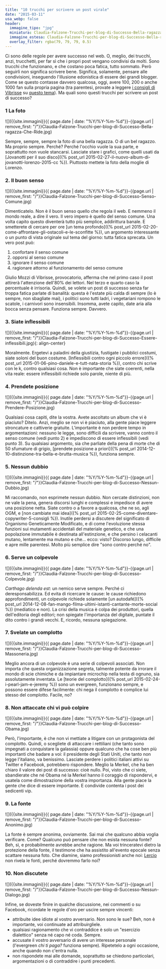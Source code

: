 ```yaml
---
title: "10 trucchi per scrivere un post virale"
date: "2015-03-11"
usa_webp: false
header:
  immagine_tipo: "jpg"
  miniatura: Claudia-Falzone-Trucchi-per-blog-di-Successo-Bella-ragazza.jpg
  immagine_estesa: Claudia-Falzone-Trucchi-per-blog-di-Successo-Bella-ragazza.jpg
  overlay_filter: rgba(79, 79, 79, 0.5)
---
```


Ci sono delle regole per avere successo nel web. O, meglio, dei trucchi, anzi, trucchetti, per far sì che i propri post vengano condivisi da molti. Sono trucchi che funzionano, e che costano poca fatica, tutto sommato. Però seguirli non significa scrivere bene. Significa, solamente, pensare alle condivisioni, inseguendo l'illusione edonistica di essere dei grandi blogger. Come se questo contasse davvero qualcosa, oggi, avere 100, 200 o anche 1000 fan sulla propria pagina (tra parentesi, provate a leggere [i consigli di Vibrisse](https://vibrisse.wordpress.com/2015/02/04/dieci-avvertenze-per-chi-spera-che-il-suo-blog-sia-notato-da-qualche-pezzo-grosso-delleditoria/ "Giulio Mozzi: Dieci avvertenze per chi spera che il suo blog sia notato da qualche pezzo grosso dell’editoria") su [questo tema](https://vibrisse.wordpress.com/2015/01/05/metodo-in-dieci-punti-per-scrivere-un-post-efficace/ "Giulio Mozzi: Metodo in dieci punti per scrivere un post efficace")). Ma quali sono questi trucchi per scrivere un post di successo?

### 1 La foto

![]({{site.immagini}}{{ page.date | date: "%Y/%Y-%m-%d"}}-{{page.url | remove_first: "/"}}Claudia-Falzone-Trucchi-per-blog-di-Successo-Bella-ragazza-Che-Ride.jpg)

Sempre, sempre, sempre la foto di una bella ragazza. O di un bel ragazzo. Ma proprio sempre. Perché? Perché l'occhio vuole la sua parte, e soprattutto non vuole stancarsi. Lasciate stare i grafici, come quelli usati da [Jovanotti per il suo disco]({% post_url 2015-02-27-il-nuovo-album-di-jovanotti-lorenzo-2015-cc %}). Piuttosto mettete la foto della moglie di Lorenzo.

### 2. Il buon senso

![]({{site.immagini}}{{ page.date | date: "%Y/%Y-%m-%d"}}-{{page.url | remove_first: "/"}}Claudia-Falzone-Trucchi-per-blog-di-Successo-Senso-Comune.jpg)

Dimenticatelo. Non è il buon senso quello che regola il web. E nemmeno il mondo reale, a dire il vero. Il vero impero è quello del senso comune. Una volta capito questo diventerà tutto più semplice, addirittura banale. E smetterete di cercare per ore [un tema profondo]({% post_url 2015-02-20-come-affrontare-gli-ostacoli-e-le-sconfitte %}), un argomento interessante o un punto di vista originale sul tema del giorno: tutta fatica sprecata. Un vero post può:

1. confortare il senso comune
2. opporsi al senso comune
3. ignorare il senso comune
4. ragionare attorno al funzionamento del senso comune

Giulio Mozzi di Vibrisse, provocatorio, afferma che nel primo caso il post attirerà l'attenzione dell'80% dei lettori. Nel terzo e quarto caso la percentuale è irrisoria. Quindi, se volete un post di successo senza far troppa fatica parlate di banalità: questa è l'estate più calda di sempre (lo è sempre, non sbagliate mai), i politici sono tutti ladri, i vegetariani rompono le scatole, i carnivori sono insensibili. Insomma, avete capito, date aria alla bocca senza pensare. Funziona sempre. Davvero.

### 3. Siate inflessibili

![]({{site.immagini}}{{ page.date | date: "%Y/%Y-%m-%d"}}-{{page.url | remove_first: "/"}}Claudia-Falzone-Trucchi-per-blog-di-Successo-Essere-inflessibili.jpg){: align-center}

Moralmente. Ergetevi a paladini della giustizia, fustigate i pubblici costumi, siate soloni del buon costume. [Inflessibili contro ogni piccolo errore]({% post_url 2015-01-06-pino-daniele-e-tutt-nata-storia %}), contro chi scrive con le k, contro qualsiasi cosa. Non è importante che siate coerenti, nella vita reale: essere inflessibili richiede solo parole, niente di più.

### 4. Prendete posizione

![]({{site.immagini}}{{ page.date | date: "%Y/%Y-%m-%d"}}-{{page.url | remove_first: "/"}}Claudia-Falzone-Trucchi-per-blog-di-Successo-Prendere-Posizione.jpg)

Qualsiasi cosa capiti, dite la vostra. Avete ascoltato un album che vi è piaciuto? Ditelo. Anzi, meglio se non vi è piaciuto, alla gente piace leggere stroncature e cattiverie gratuite. L'importante è non perdere tempo in argomentazioni: nessuno le legge, sono difficili da scrivere, vanno contro il senso comune (vedi punto 2) e impediscono di essere inflessibili (vedi punto 3). Su qualsiasi argomento, sia che parliate della pena di morte che di 50 sfumature di grigio, [prendete posizione a priori]({% post_url 2014-12-10-distinzione-tra-bella-e-brutta-musica %}), funziona sempre.

### 5. Nessun dubbio

![]({{site.immagini}}{{ page.date | date: "%Y/%Y-%m-%d"}}-{{page.url | remove_first: "/"}}Claudia-Falzone-Trucchi-per-blog-di-Successo-Nessun-Dubbio.jpg)

Mi raccomando, non esprimete nessun dubbio. Non cercate distinzioni, non ne vale la pena, genera discorsi lunghi e complessi e impedisce di avere una posizione netta. Siate contro o a favore a qualcosa, che ne so, agli OGM, e [non cambiate mai idea]({% post_url 2015-02-25-come-diventare-copywriter-5-consigli %}). Inutile perdersi a discutere del significato di Organismo Geneticamente Modificato, e di come l'evoluzione stessa funzioni sui mutamenti accidentali del materiale genetico, e che una popolazione immutabile è destinata all'estinzione, e che persino i celacanti mutano, lentamente ma mutano e che... ecco: visto? Discorso lungo, difficile e apre mille parentesi. Molto più semplice dire "sono contro perché no".

### 6. Serve un colpevole

![]({{site.immagini}}{{ page.date | date: "%Y/%Y-%m-%d"}}-{{page.url | remove_first: "/"}}Claudia-Falzone-Trucchi-per-blog-di-Successo-Colpevole.jpg)

_Carthago delenda est_: un nemico serve sempre. Perché ci deresponsabilizza. Ed evita di ricercare le cause: le cause richiedono approfondimenti, un colpevole richiede solamente [un autodafé]({% post_url 2014-12-08-fan-mango-filma-ultimi-istanti-cantante-morte-social %}) (mediatico e non). La crisi della musica è colpa dei produttori, quella dell'editoria degli editori; non spiegate l'importanza del digitale, puntate il dito contro i grandi vecchi. E, ricordo, nessuna spiegazione.

### 7. Svelate un complotto

![]({{site.immagini}}{{ page.date | date: "%Y/%Y-%m-%d"}}-{{page.url | remove_first: "/"}}Claudia-Falzone-Trucchi-per-blog-di-Successo-Massoneria.jpg)

Meglio ancora di un colpevole è una serie di colpevoli associati. Non importa che questa organizzazione segreta, talmente potente da irrorare il mondo di scie chimiche e da impiantare microchip nella testa di ognuno, sia assolutamente inventata. Le [teorie del complotto]({% post_url 2015-02-24-i-pearl-jam-e-jeremy %}) sono un evergreen, funzionano sempre, e possono essere difese facilmente: chi nega il complotto è complice lui stesso del complotto. Facile, no?

### 8. Non attaccate chi vi può colpire

![]({{site.immagini}}{{ page.date | date: "%Y/%Y-%m-%d"}}-{{page.url | remove_first: "/"}}Claudia-Falzone-Trucchi-per-blog-di-Successo-Obama.jpg)

Però, l'importante, è che non vi mettiate a litigare con un protagonista del complotto. Quindi, o scegliete di attaccare i rettiliani (che tanto sono impegnati a conquistare la galassia) oppure qualcuno che ha cose ben più importanti che badare a voi: il presidente degli Stati Uniti, che tanto non legge l'italiano, va benissimo. Lasciate perdere i politici italiani attivi su Twitter e Facebook, potrebbero rispondere. Meglio la Merkel, che ha ben chiaro il valore dei post di successo: cioè nullo. Poi, visto che ci siete, sbandierate che né Obama né la Merkel hanno il coraggio di rispondervi, e usatela come dimostrazione della vostra importanza. Alla gente piace la gente che dice di essere importante. E condivide contenta i post dei sedicenti vip.

### 9. La fonte

![]({{site.immagini}}{{ page.date | date: "%Y/%Y-%m-%d"}}-{{page.url | remove_first: "/"}}Claudia-Falzone-Trucchi-per-blog-di-Successo-Anonimo.jpg)

La fonte è sempre anonima, ovviamente. Sai mai che qualcuno abbia voglia verificare. Come? Qualcuno può pensare che non esista nessuna fonte? Beh, sì, e probabilmente avrebbe anche ragione. Ma voi trinceratevi dietro la protezione della fonte, il testimone che ha assistito all'evento epocale senza scattare nessuna foto. Che diamine, siamo professionisti anche noi: [Lercio](https://www.lercio.it/ "Lercio, lo sporco che fa notizia") non rivela le fonti, perché dovremmo farlo noi?

### 10. Non discutete

![]({{site.immagini}}{{ page.date | date: "%Y/%Y-%m-%d"}}-{{page.url | remove_first: "/"}}Claudia-Falzone-Trucchi-per-blog-di-Successo-Nessun-Dialogo.jpg)

Infine, se doveste finire in qualche discussione, nei commenti o su Facebook, ricordate le regole d'oro per uscire sempre vincenti:

- attribuite idee idiote al vostro avversario. Non sono le sue? Beh, non è importante, voi continuate ad attribuirgliele.
- qualsiasi ragionamento che vi contraddice è solo un "esercizio dialettico" senza né capo né coda. Sempre.
- accusate il vostro avversario di avere un interesse personale (l'evergreen _chi ti paga?_ funziona sempre). Ripetetelo a ogni occasione, anche quando non c'entra nulla.
- non rispondete mai alle domande, soprattutto se chiedono particolari, argomentazioni o di contraddire i punti precedenti.
